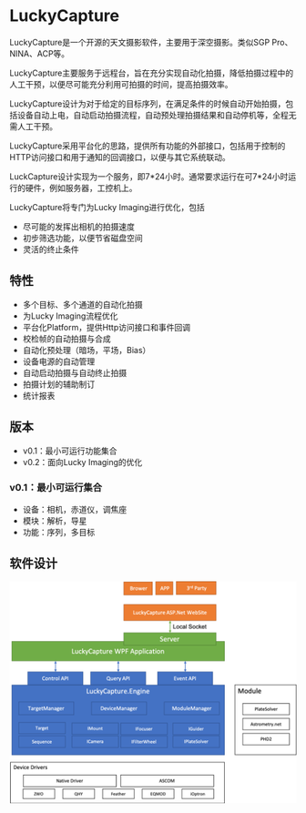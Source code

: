 # LuckyCapture

LuckyCapture是一个开源的天文摄影软件，主要用于深空摄影。类似SGP Pro、NINA、ACP等。

LuckyCapture主要服务于远程台，旨在充分实现自动化拍摄，降低拍摄过程中的人工干预，以便尽可能充分利用可拍摄的时间，提高拍摄效率。

LuckyCapture设计为对于给定的目标序列，在满足条件的时候自动开始拍摄，包括设备自动上电，自动启动拍摄流程，自动预处理拍摄结果和自动停机等，全程无需人工干预。

LuckyCapture采用平台化的思路，提供所有功能的外部接口，包括用于控制的HTTP访问接口和用于通知的回调接口，以便与其它系统联动。

LuckCapture设计实现为一个服务，即7\*24小时。通常要求运行在可7\*24小时运行的硬件，例如服务器，工控机上。

LuckyCapture将专门为Lucky Imaging进行优化，包括

- 尽可能的发挥出相机的拍摄速度
- 初步筛选功能，以便节省磁盘空间
- 灵活的终止条件

## 特性

- 多个目标、多个通道的自动化拍摄
- 为Lucky Imaging流程优化
- 平台化Platform，提供Http访问接口和事件回调
- 校检帧的自动拍摄与合成
- 自动化预处理（暗场，平场，Bias）
- 设备电源的自动管理
- 自动启动拍摄与自动终止拍摄
- 拍摄计划的辅助制订
- 统计报表

## 版本

- v0.1：最小可运行功能集合
- v0.2：面向Lucky Imaging的优化

### v0.1：最小可运行集合

- 设备：相机，赤道仪，调焦座
- 模块：解析，导星
- 功能：序列，多目标

## 软件设计

![image](https://github.com/yuandong1222/LuckyCapture/blob/master/Doc/Architecture.png)
